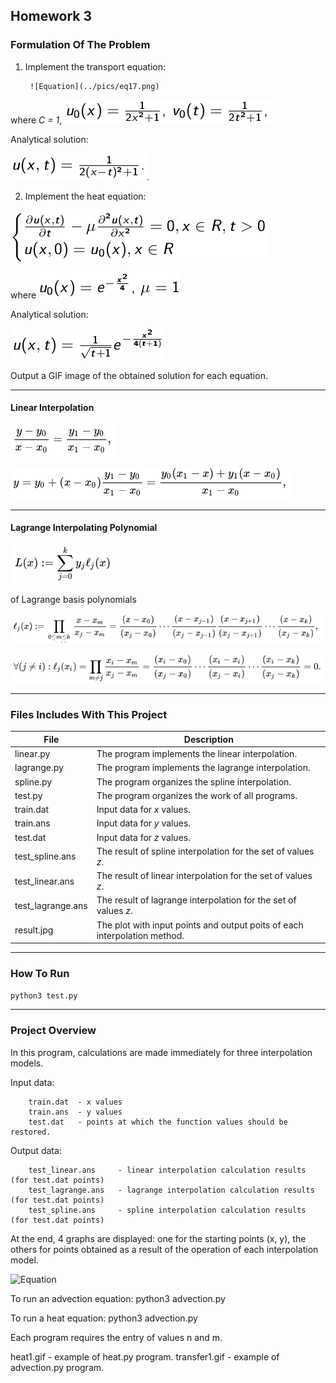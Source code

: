 ## Homework 3

### Formulation Of The Problem

  1. Implement the transport equation:

          ![Equation](../pics/eq17.png)

where *C = 1*,  ![Equation](../pics/eq18.png)

Analytical solution:

![Equation](../pics/eq19.png).


  2. Implement the heat equation:

![Equation](../pics/eq21.png)

where   ![Equation](../pics/eq23.png)

Analytical solution: 

![Equation](../pics/eq24.png)


Output a GIF image of the obtained solution for each equation.

----------------

#### Linear Interpolation

![Equation](../pics/eq10.png)


![Equation](../pics/eq11.png)


----------------

#### Lagrange Interpolating Polynomial 


![Equation](../pics/eq13.png)

of Lagrange basis polynomials

![Equation](../pics/eq14.png)

![Equation](../pics/eq15.png)


----------------

### Files Includes With This Project
  File              | Description
  -------------     | -------------
  linear.py         | The program implements the linear interpolation.
  lagrange.py       | The program implements the lagrange interpolation.
  spline.py         | The program organizes the spline interpolation.
  test.py           | The program organizes the work of all programs.
  train.dat         | Input data for *x* values.
  train.ans         | Input data for *y* values.
  test.dat          | Input data for *z* values.
  test_spline.ans   | The result of spline interpolation for the set of values *z*.
  test_linear.ans   | The result of linear interpolation for the set of values *z*.
  test_lagrange.ans | The result of lagrange interpolation for the set of values *z*.
  result.jpg        | The plot with input points and output poits of each interpolation method.
  
----------------

### How To Run
```python3 test.py```

----------------

### Project Overview 
        
In this program, calculations are made immediately for three interpolation models.
 
Input data:

        train.dat  - x values
        train.ans  - y values
        test.dat   - points at which the function values should be restored.
        
Output data:

        test_linear.ans     - linear interpolation calculation results (for test.dat points)
        test_lagrange.ans   - lagrange interpolation calculation results (for test.dat points)
        test_spline.ans     - spline interpolation calculation results (for test.dat points)

At the end, 4 graphs are displayed: one for the starting points (x, y), the others
for points obtained as a result of the operation of each interpolation model.

![Equation](./result.jpg)




To run an advection equation:
            python3 advection.py
 
To run a heat equation:
            python3 advection.py           
            
Each program requires the entry of values n and m.
            
heat1.gif     -  example of heat.py program.
transfer1.gif  -  example of advection.py program.
